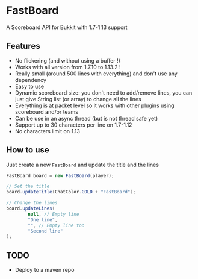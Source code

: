 # FastBoard

A Scoreboard API for Bukkit with 1.7-1.13 support

## Features

* No flickering (and without using a buffer !)
* Works with all version from 1.7.10 to 1.13.2 !
* Really small (around 500 lines with everything) and don't use any dependency
* Easy to use
* Dynamic scoreboard size: you don't need to add/remove lines, you can just give String list (or array) to change all the lines
* Everything is at packet level so it works with other plugins using scoreboard and/or teams
* Can be use in an async thread (but is not thread safe yet)
* Support up to 30 characters per line on 1.7-1.12
* No characters limit on 1.13

## How to use

Just create a new `FastBoard` and update the title and the lines

```java
FastBoard board = new FastBoard(player);

// Set the title
board.updateTitle(ChatColor.GOLD + "FastBoard");

// Change the lines
board.updateLines(
        null, // Empty line
        "One line",
        "", // Empty line too
        "Second line"
);
```

## TODO
* Deploy to a maven repo
